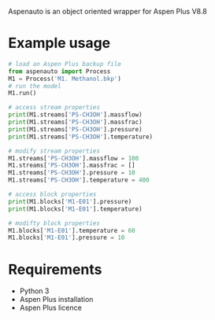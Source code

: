 Aspenauto is an object oriented wrapper for Aspen Plus V8.8



# Example usage
```python
# load an Aspen Plus backup file
from aspenauto import Process
M1 = Process('M1. Methanol.bkp')
# run the model
M1.run()

# access stream properties
print(M1.streams['PS-CH3OH'].massflow)
print(M1.streams['PS-CH3OH'].massfrac)
print(M1.streams['PS-CH3OH'].pressure)
print(M1.streams['PS-CH3OH'].temperature)

# modify stream properties
M1.streams['PS-CH3OH'].massflow = 100
M1.streams['PS-CH3OH'].massfrac = []
M1.streams['PS-CH3OH'].pressure = 10
M1.streams['PS-CH3OH'].temperature = 400

# access block properties
print(M1.blocks['M1-E01'].pressure)
print(M1.blocks['M1-E01'].temperature)

# modifty block properties
M1.blocks['M1-E01'].temperature = 60
M1.blocks['M1-E01'].pressure = 10
```

# Requirements
* Python 3
* Aspen Plus installation
* Aspen Plus licence

